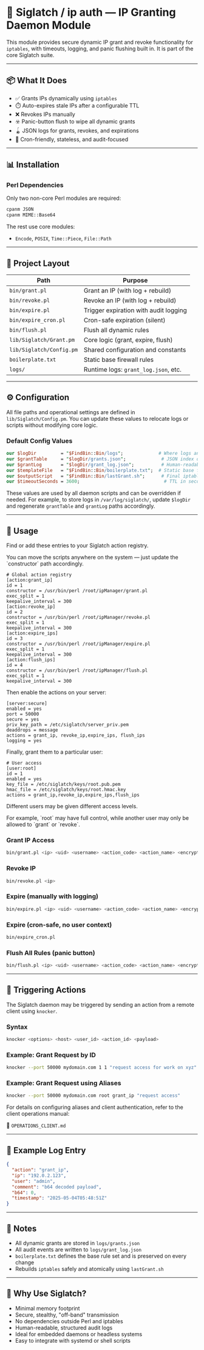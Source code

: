 # 🔐 Siglatch / ip auth — IP Granting Daemon Module

This module provides secure dynamic IP grant and revoke functionality for `iptables`, with timeouts, logging, and panic flushing built in. It is part of the core Siglatch suite.

---

## 📦 What It Does

* ✅ Grants IPs dynamically using `iptables`
* ⏱️ Auto-expires stale IPs after a configurable TTL
* ❌ Revokes IPs manually
* ☣️ Panic-button flush to wipe all dynamic grants
* 🪀 JSON logs for grants, revokes, and expirations
* 🔌 Cron-friendly, stateless, and audit-focused

---

## 📊 Installation

### Perl Dependencies

Only two non-core Perl modules are required:

```bash
cpanm JSON
cpanm MIME::Base64
```

The rest use core modules:

* `Encode`, `POSIX`, `Time::Piece`, `File::Path`

---

## 📂 Project Layout

| Path                     | Purpose                               |
| ------------------------ | ------------------------------------- |
| `bin/grant.pl`           | Grant an IP (with log + rebuild)      |
| `bin/revoke.pl`          | Revoke an IP (with log + rebuild)     |
| `bin/expire.pl`          | Trigger expiration with audit logging |
| `bin/expire_cron.pl`     | Cron-safe expiration (silent)         |
| `bin/flush.pl`           | Flush all dynamic rules               |
| `lib/Siglatch/Grant.pm`  | Core logic (grant, expire, flush)     |
| `lib/Siglatch/Config.pm` | Shared configuration and constants    |
| `boilerplate.txt`        | Static base firewall rules            |
| `logs/`                  | Runtime logs: `grant_log.json`, etc.  |

---

## ⚙️ Configuration

All file paths and operational settings are defined in `lib/Siglatch/Config.pm`. You can update these values to relocate logs or scripts without modifying core logic.

### Default Config Values

```perl
our $logDir         = "$FindBin::Bin/logs";             # Where logs and grant table are stored
our $grantTable     = "$logDir/grants.json";             # JSON index of current granted IPs
our $grantLog       = "$logDir/grant_log.json";          # Human-readable audit log
our $templateFile   = "$FindBin::Bin/boilerplate.txt";  # Static base firewall rules
our $outputScript   = "$FindBin::Bin/lastGrant.sh";      # Final iptables shell script
our $timeoutSeconds = 3600;                               # TTL in seconds for dynamic grants
```

These values are used by all daemon scripts and can be overridden if needed. For example, to store logs in `/var/log/siglatch/`, update `$logDir` and regenerate `grantTable` and `grantLog` paths accordingly.

---

## 🚀 Usage

Find or add these entries to your Siglatch action registry. &#x20;

You can move the scripts anywhere on the system — just update the \`constructor\` path accordingly.

```
# Global action registry
[action:grant_ip]
id = 1
constructor = /usr/bin/perl /root/ipManager/grant.pl
exec_split = 1
keepalive_interval = 300
[action:revoke_ip]
id = 2
constructor = /usr/bin/perl /root/ipManager/revoke.pl
exec_split = 1
keepalive_interval = 300
[action:expire_ips]
id = 3
constructor = /usr/bin/perl /root/ipManager/expire.pl
exec_split = 1
keepalive_interval = 300
[action:flush_ips]
id = 4
constructor = /usr/bin/perl /root/ipManager/flush.pl
exec_split = 1
keepalive_interval = 300
```

Then enable the actions on your server:

```
[server:secure]
enabled = yes
port = 50000
secure = yes
priv_key_path = /etc/siglatch/server_priv.pem
deaddrops = message
actions = grant_ip, revoke_ip,expire_ips, flush_ips
logging = yes
```

Finally, grant them to a particular user:

```
# User access
[user:root]
id = 1
enabled = yes
key_file = /etc/siglatch/keys/root.pub.pem
hmac_file = /etc/siglatch/keys/root.hmac.key
actions = grant_ip,revoke_ip,expire_ips,flush_ips

```

Different users may be given different access levels. &#x20;

For example, \`root\` may have full control, while another user may only be allowed to \`grant\` or \`revoke\`.

### Grant IP Access

```bash
bin/grant.pl <ip> <uid> <username> <action_code> <action_name> <encrypted> <payload_b64>
```

### Revoke IP

```bash
bin/revoke.pl <ip>
```

### Expire (manually with logging)

```bash
bin/expire.pl <ip> <uid> <username> <action_code> <action_name> <encrypted> <payload_b64>
```

### Expire (cron-safe, no user context)

```bash
bin/expire_cron.pl
```

### Flush All Rules (panic button)

```bash
bin/flush.pl <ip> <uid> <username> <action_code> <action_name> <encrypted> <payload_b64>
```

---

## 📡 Triggering Actions

The Siglatch daemon may be triggered by sending an action from a remote client using `knocker`.

### Syntax

```bash
knocker <options> <host> <user_id> <action_id> <payload>
```

### Example: Grant Request by ID

```bash
knocker --port 50000 mydomain.com 1 1 "request access for work on xyz"
```

### Example: Grant Request using Aliases

```bash
knocker --port 50000 mydomain.com root grant_ip "request access"
```

For details on configuring aliases and client authentication, refer to the client operations manual:

📄 `OPERATIONS_CLIENT.md`

---

## 🧾 Example Log Entry

```json
{
  "action": "grant_ip",
  "ip": "192.0.2.123",
  "user": "admin",
  "comment": "b64 decoded payload",
  "b64": 0,
  "timestamp": "2025-05-04T05:48:51Z"
}
```

---

## 🔐 Notes

* All dynamic grants are stored in `logs/grants.json`
* All audit events are written to `logs/grant_log.json`
* `boilerplate.txt` defines the base rule set and is preserved on every change
* Rebuilds `iptables` safely and atomically using `lastGrant.sh`

---

## 📌 Why Use Siglatch?

* Minimal memory footprint
* Secure, stealthy, "off-band" transmission
* No dependencies outside Perl and iptables
* Human-readable, structured audit logs
* Ideal for embedded daemons or headless systems
* Easy to integrate with systemd or shell scripts

